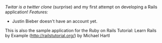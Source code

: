 *Twitar is a twitter clone* (surprise) and my first attempt on developing a Rails application!
_Features:_
+   Justin Bieber doesn't have an account yet.

This is also the sample application for the Ruby on Rails Tutorial: Learn Rails by Example (http://railstutorial.org/) by Michael Hartl
